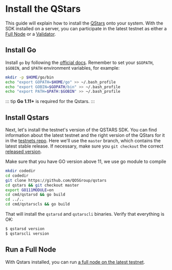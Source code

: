 # Install the QStars

This guide will explain how to install the [QStars](/introduction/overview.md) onto your system. With the SDK installed on a server, you can participate in the latest testnet as either a [Full Node](full-node.md) or a [Validator](/validators/validator-setup.md).

## Install Go

Install `go` by following the [official docs](https://golang.org/doc/install). Remember to set your `$GOPATH`, `$GOBIN`, and `$PATH` environment variables, for example:

```bash
mkdir -p $HOME/go/bin
echo "export GOPATH=$HOME/go" >> ~/.bash_profile
echo "export GOBIN=$GOPATH/bin" >> ~/.bash_profile
echo "export PATH=$PATH:$GOBIN" >> ~/.bash_profile
```

::: tip
**Go 1.11+** is required for the Qstars.
:::

## Install Qstars

Next, let's install the testnet's version of the QSTARS SDK.
You can find information about the latest testnet and the right
version of the QStars for it in the [testnets
repo](https://github.com/QOSGroup/qstars/testnets#testnet-status).
Here we'll use the `master` branch, which contains the latest stable release.
If necessary, make sure you `git checkout` the correct 
[released version](https://github.com/QOSGroup/qstars/releases).

Make sure that you have GO version above 11, we use go module to compile
```bash
mkdir codedir
cd codedir
git clone https://github.com/QOSGroup/qstars
cd qstars && git checkout master
export GO111MODULE=on
cd cmd/qstarsd && go build
cd ../..
cd cmd/qstarscls && go build
```

That will install the `qstarsd` and `qstarscli` binaries. Verify that everything is OK:

```bash
$ qstarsd version
$ qstarscli version
```

## Run a Full Node

With Qstars installed, you can run [a full node on the latest testnet](full-node.md).

